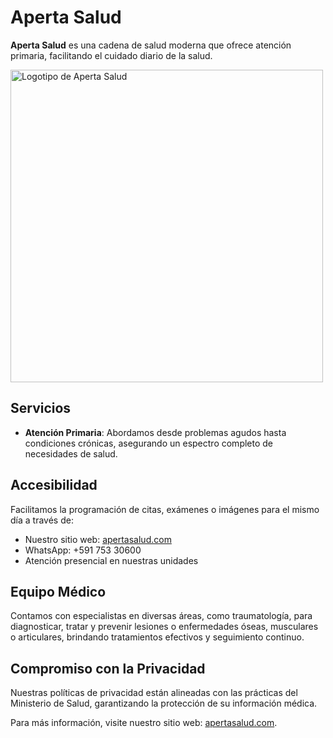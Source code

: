 # Aperta Salud

**Aperta Salud** es una cadena de salud moderna que ofrece atención primaria, facilitando el cuidado diario de la salud.

<img src="https://scontent.fvvi1-1.fna.fbcdn.net/v/t39.30808-6/414792486_122097531404167263_5355304326773625665_n.jpg?_nc_cat=107&ccb=1-7&_nc_sid=6ee11a&_nc_ohc=MSLfNz9-IMoQ7kNvgF7-Y58&_nc_oc=AdnNCvAbtNE50T-h5MBrzPGWUY8wHVtTPkT67rZ4HI2mDtyk9OTDf7lkw1TtbIXrwpgbLtHq5lg2W_mUfcbJQmfA&_nc_zt=23&_nc_ht=scontent.fvvi1-1.fna&_nc_gid=uPG7bki6LxcD77K5WizyvQ&oh=00_AYFUtPp-gGspSSfj2m79dX6ghH1hp54CoQHbR7gZKaCVeQ&oe=67EA1BBE" alt="Logotipo de Aperta Salud" title="Logotipo de Aperta Salud" width="500" height="500">

## Servicios

- **Atención Primaria**: Abordamos desde problemas agudos hasta condiciones crónicas, asegurando un espectro completo de necesidades de salud.

## Accesibilidad

Facilitamos la programación de citas, exámenes o imágenes para el mismo día a través de:

- Nuestro sitio web: [apertasalud.com](https://apertasalud.com/)
- WhatsApp: +591 753 30600
- Atención presencial en nuestras unidades

## Equipo Médico

Contamos con especialistas en diversas áreas, como traumatología, para diagnosticar, tratar y prevenir lesiones o enfermedades óseas, musculares o articulares, brindando tratamientos efectivos y seguimiento continuo.

## Compromiso con la Privacidad

Nuestras políticas de privacidad están alineadas con las prácticas del Ministerio de Salud, garantizando la protección de su información médica.

Para más información, visite nuestro sitio web: [apertasalud.com](https://apertasalud.com/).

